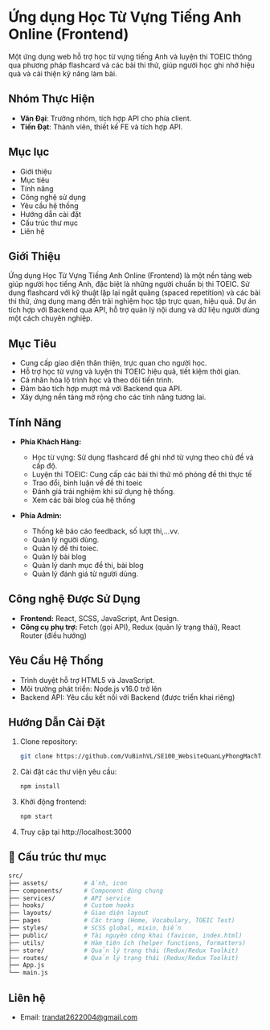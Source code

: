 # Ứng dụng Học Từ Vựng Tiếng Anh Online (Frontend)
Một ứng dụng web hỗ trợ học từ vựng tiếng Anh và luyện thi TOEIC thông qua phương pháp flashcard và các bài thi thử, giúp người học ghi nhớ hiệu quả và cải thiện kỹ năng làm bài.
## Nhóm Thực Hiện
- **Văn Đại**: Trưởng nhóm, tích hợp API cho phía client.
- **Tiến Đạt**: Thành viên, thiết kế FE và tích hợp API.

## Mục lục

- Giới thiệu
- Mục tiêu
- Tính năng
- Công nghệ sử dụng
- Yêu cầu hệ thống
- Hướng dẫn cài đặt
- Cấu trúc thư mục
- Liên hệ


## Giới Thiệu
Ứng dụng Học Từ Vựng Tiếng Anh Online (Frontend) là một nền tảng web giúp người học tiếng Anh, đặc biệt là những người chuẩn bị thi TOEIC. Sử dụng flashcard với kỹ thuật lặp lại ngắt quãng (spaced repetition) và các bài thi thử, ứng dụng mang đến trải nghiệm học tập trực quan, hiệu quả. Dự án tích hợp với Backend qua API, hỗ trợ quản lý nội dung và dữ liệu người dùng một cách chuyên nghiệp.

## Mục Tiêu
- Cung cấp giao diện thân thiện, trực quan cho người học.
- Hỗ trợ học từ vựng và luyện thi TOEIC hiệu quả, tiết kiệm thời gian.
- Cá nhân hóa lộ trình học và theo dõi tiến trình.
- Đảm bảo tích hợp mượt mà với Backend qua API.
- Xây dựng nền tảng mở rộng cho các tính năng tương lai.

## Tính Năng
- **Phía Khách Hàng:**
  - Học từ vựng: Sử dụng flashcard để ghi nhớ từ vựng theo chủ đề và cấp độ.
  - Luyện thi TOEIC: Cung cấp các bài thi thử mô phỏng đề thi thực tế
  - Trao đổi, bình luận về đề thi toeic
  - Đánh giá trải nghiệm khi sử dụng hệ thống.
  - Xem các bài blog của hệ thống

- **Phía Admin:**
  - Thống kê báo cáo feedback, số lượt thi,...vv.
  - Quản lý người dùng.
  - Quản lý đề thi toiec.
  - Quản lý bài blog
  - Quản lý danh mục đề thi, bài blog
  - Quản lý đánh giá từ người dùng.


## Công nghệ Được Sử Dụng
- **Frontend:** React, SCSS, JavaScript, Ant Design.
- **Công cụ phụ trợ:** Fetch (gọi API), Redux (quản lý trạng thái), React Router (điều hướng)

## Yêu Cầu Hệ Thống
- Trình duyệt hỗ trợ HTML5 và JavaScript.
- Môi trường phát triển: Node.js v16.0 trở lên
- Backend API: Yêu cầu kết nối với Backend (được triển khai riêng)

## Hướng Dẫn Cài Đặt
1. Clone repository:
   ```bash
   git clone https://github.com/VuBinhVL/SE100_WebsiteQuanLyPhongMachTu.git
   ```
2. Cài đặt các thư viện yêu cầu:
   
   ```bash
   npm install
   ```

3. Khởi động frontend:
   ```bash
   npm start
   ```
4. Truy cập tại http://localhost:3000


## 📁 Cấu trúc thư mục

```bash
src/
├── assets/          # Ảnh, icon
├── components/      # Component dùng chung
├── services/        # API service
├── hooks/           # Custom hooks
├── layouts/         # Giao diện layout
├── pages            # Các trang (Home, Vocabulary, TOEIC Test)
├── styles/          # SCSS global, mixin, biến
├── public/          # Tài nguyên công khai (favicon, index.html)
├── utils/           # Hàm tiện ích (helper functions, formatters)
├── store/           # Quản lý trạng thái (Redux/Redux Toolkit)
├── routes/          # Quản lý trạng thái (Redux/Redux Toolkit)
├── App.js
└── main.js
```
## Liên hệ
- Email: trandat2622004@gmail.com


